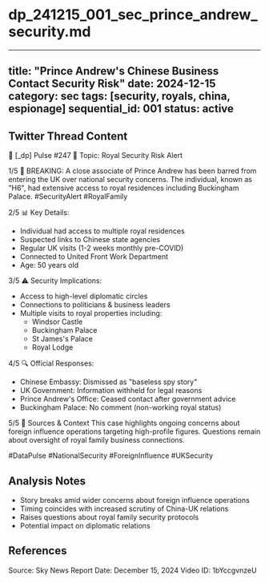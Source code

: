 # dp_241215_001_sec_prince_andrew_security.md

---
title: "Prince Andrew's Chinese Business Contact Security Risk"
date: 2024-12-15
category: sec
tags: [security, royals, china, espionage]
sequential_id: 001
status: active
---

## Twitter Thread Content

🚨 [_dp] Pulse #247
📍 Topic: Royal Security Risk Alert

1/5 🔐 BREAKING: A close associate of Prince Andrew has been barred from entering the UK over national security concerns. The individual, known as "H6", had extensive access to royal residences including Buckingham Palace. #SecurityAlert #RoyalFamily

2/5 📊 Key Details:
- Individual had access to multiple royal residences
- Suspected links to Chinese state agencies
- Regular UK visits (1-2 weeks monthly pre-COVID)
- Connected to United Front Work Department
- Age: 50 years old

3/5 ⚠️ Security Implications:
- Access to high-level diplomatic circles
- Connections to politicians & business leaders
- Multiple visits to royal properties including:
  - Windsor Castle
  - Buckingham Palace
  - St James's Palace
  - Royal Lodge

4/5 🔍 Official Responses:
- Chinese Embassy: Dismissed as "baseless spy story"
- UK Government: Information withheld for legal reasons
- Prince Andrew's Office: Ceased contact after government advice
- Buckingham Palace: No comment (non-working royal status)

5/5 📌 Sources & Context
This case highlights ongoing concerns about foreign influence operations targeting high-profile figures. Questions remain about oversight of royal family business connections.

#DataPulse #NationalSecurity #ForeignInfluence #UKSecurity

## Analysis Notes
- Story breaks amid wider concerns about foreign influence operations
- Timing coincides with increased scrutiny of China-UK relations
- Raises questions about royal family security protocols
- Potential impact on diplomatic relations

## References
Source: Sky News Report
Date: December 15, 2024
Video ID: 1bYccgvnzeU